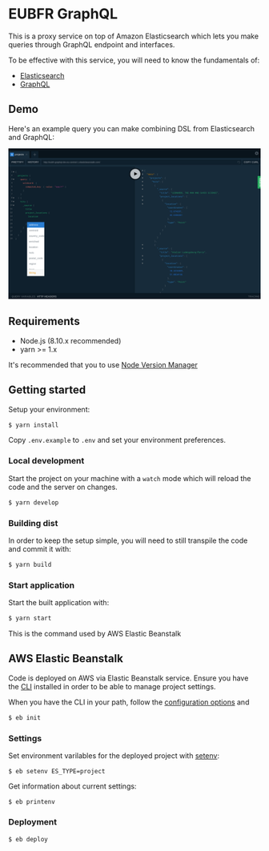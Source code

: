 # EUBFR GraphQL

This is a proxy service on top of Amazon Elasticsearch which lets you make queries through GraphQL endpoint and interfaces.

To be effective with this service, you will need to know the fundamentals of:

- [Elasticsearch](https://www.elastic.co/guide/index.html)
- [GraphQL](https://graphql.org/)

## Demo

Here's an example query you can make combining DSL from Elasticsearch and GraphQL:

![Screenshot](./assets/demo.png)

## Requirements

- Node.js (8.10.x recommended)
- yarn >= 1.x

It's recommended that you to use [Node Version Manager](https://github.com/creationix/nvm)

## Getting started

Setup your environment:

```sh
$ yarn install
```

Copy `.env.example` to `.env` and set your environment preferences.

### Local development

Start the project on your machine with a `watch` mode which will reload the code and the server on changes.

```sh
$ yarn develop
```

### Building dist

In order to keep the setup simple, you will need to still transpile the code and commit it with:

```sh
$ yarn build
```

### Start application

Start the built application with:

```sh
$ yarn start
```

This is the command used by AWS Elastic Beanstalk

## AWS Elastic Beanstalk

Code is deployed on AWS via Elastic Beanstalk service. Ensure you have the [CLI](https://docs.aws.amazon.com/elasticbeanstalk/latest/dg/eb-cli3-install.html) installed in order to be able to manage project settings.

When you have the CLI in your path, follow the [configuration options](https://docs.aws.amazon.com/elasticbeanstalk/latest/dg/eb-cli3-configuration.html?shortFooter=true) and

```sh
$ eb init
```

### Settings

Set environment varilables for the deployed project with [setenv](https://docs.aws.amazon.com/elasticbeanstalk/latest/dg/eb3-setenv.html):

```
$ eb setenv ES_TYPE=project
```

Get information about current settings:

```
$ eb printenv
```

### Deployment

```sh
$ eb deploy
```
